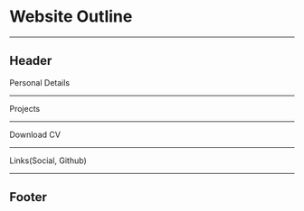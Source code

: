 # Website Outline

--------------------------------
Header
--------------------------------

Personal Details

--------------------------------

Projects

--------------------------------

Download CV

--------------------------------

Links(Social, Github)

--------------------------------
Footer
--------------------------------
